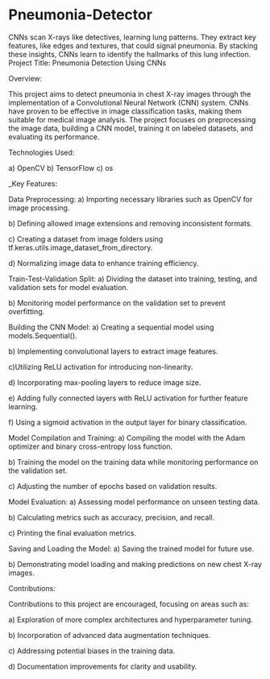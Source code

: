 # Pneumonia-Detector
CNNs scan X-rays like detectives, learning lung patterns. They extract key features, like edges and textures, that could signal pneumonia. By stacking these insights, CNNs learn to identify the hallmarks of this lung infection. Project Title: Pneumonia Detection Using CNNs

Overview:

This project aims to detect pneumonia in chest X-ray images through the implementation of a Convolutional Neural Network (CNN) system. CNNs have proven to be effective in image classification tasks, making them suitable for medical image analysis. The project focuses on preprocessing the image data, building a CNN model, training it on labeled datasets, and evaluating its performance.

Technologies Used:

a) OpenCV b) TensorFlow c) os

_Key Features:

Data Preprocessing:
a) Importing necessary libraries such as OpenCV for image processing.

b) Defining allowed image extensions and removing inconsistent formats.

c) Creating a dataset from image folders using tf.keras.utils.image_dataset_from_directory.

d) Normalizing image data to enhance training efficiency.

Train-Test-Validation Split:
a) Dividing the dataset into training, testing, and validation sets for model evaluation.

b) Monitoring model performance on the validation set to prevent overfitting.

Building the CNN Model:
a) Creating a sequential model using models.Sequential().

b) Implementing convolutional layers to extract image features.

c)Utilizing ReLU activation for introducing non-linearity.

d) Incorporating max-pooling layers to reduce image size.

e) Adding fully connected layers with ReLU activation for further feature learning.

f) Using a sigmoid activation in the output layer for binary classification.

Model Compilation and Training:
a) Compiling the model with the Adam optimizer and binary cross-entropy loss function.

b) Training the model on the training data while monitoring performance on the validation set.

c) Adjusting the number of epochs based on validation results.

Model Evaluation:
a) Assessing model performance on unseen testing data.

b) Calculating metrics such as accuracy, precision, and recall.

c) Printing the final evaluation metrics.

Saving and Loading the Model:
a) Saving the trained model for future use.

b) Demonstrating model loading and making predictions on new chest X-ray images.

Contributions:

Contributions to this project are encouraged, focusing on areas such as:

a) Exploration of more complex architectures and hyperparameter tuning.

b) Incorporation of advanced data augmentation techniques.

c) Addressing potential biases in the training data.

d) Documentation improvements for clarity and usability.

